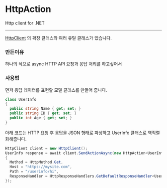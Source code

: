 # HttpAction
Http client for .NET

----------

[HttpClient](https://docs.microsoft.com/en-us/dotnet/api/system.net.http.httpclient?view=net-5.0) 의 확장 클래스와 여러 유틸 클래스가 있습니다.

### 만든이유

하나의 식으로 async HTTP API 요청과 응답 처리를 하고싶어서  

### 사용법

먼저 응답 데이터를 표현할 모델 클래스를 만들어 줍니다.

```csharp
class UserInfo
{
  public string Name { get; set; }
  public string ID { get; set; }
  public int Age { get; set; }
}
```

아래 코드는 HTTP 요청 후 응답을 JSON 형태로 파싱하고 UserInfo 클래스로 역직렬화해줍니다.

```csharp
HttpClient client = new HttpClient();
UserInfo response = await client.SendActionAsync(new HttpAction<UserInfo>
{
  Method = HttpMethod.Get,
  Host = "https://mysite.com",
  Path = "/userinfo/hi",
  ResponseHandler = HttpResponseHandlers.GetDefaultResponseHandler<UserInfo>();
});
```

